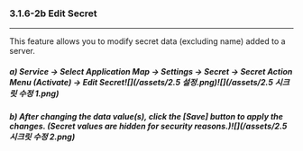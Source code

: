 ### 3.1.6-2b Edit Secret

---

This feature allows you to modify secret data \(excluding name\) added to a server.

##### a\) Service → Select Application Map → Settings → Secret → Secret Action Menu \(Activate\) → Edit Secret![](/assets/2.5 설정.png)![](/assets/2.5 시크릿 수정 1.png)

##### b\) After changing the data value(s), click the [Save] button to apply the changes. \(Secret values are hidden for security reasons.\)![](/assets/2.5 시크릿 수정 2.png)




